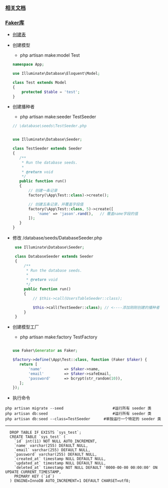 ### [相关文档](https://d.laravel-china.org/docs/5.4/seeding)
### [Faker库](https://github.com/fzaninotto/Faker)

- <a href="#SQL语句">创建表</a>

- 创建模型
  * php artisan make:model Test
  
  ```php
  namespace App;

  use Illuminate\Database\Eloquent\Model;

  class Test extends Model
  {
      protected $table = 'test';
  }
  ```

- 创建播种者
  * php artisan make:seeder TestSeeder
 
   ```php
   // \database\seeds\TestSeeder.php


  use Illuminate\Database\Seeder;

  class TestSeeder extends Seeder
  {
      /**
       * Run the database seeds.
       *
       * @return void
       */
      public function run()
      {
          // 创建一条记录
          factory(\App\Test::class)->create();

          // 创建五条记录，并覆盖字段值
          factory(\App\Test::class, 5)->create([
              'name' => 'jason'.rand(),   // 覆盖name字段的值
          ]);
      }
  }

   ```
 
- 修改 /database/seeds/DatabaseSeeder.php
  ```php
   use Illuminate\Database\Seeder;

   class DatabaseSeeder extends Seeder
   {
       /**
        * Run the database seeds.
        *
        * @return void
        */
       public function run()
       {
           // $this->call(UsersTableSeeder::class);

           $this->call(TestSeeder::class); // <----添加刚刚创建的播种者
       }
   }

  ```
 
- 创建模型工厂
  * php artisan make:factory TestFactory
  
   ```php

  use Faker\Generator as Faker;

  $factory->define(\App\Test::class, function (Faker $faker) {
      return [
          'name'          => $faker->name,
          'email'         => $faker->safeEmail,
          'password'      => bcrypt(str_random(10)),
      ];
  });

   ```
   
- 执行命令
```
php artisan migrate --seed 						#运行所有 seeder 类
php artisan db:seed 							#运行所有 seeder 类
php artisan db:seed --class=TestSeeder		#单独运行一个特定的 seeder 类
```
----
<a name="SQL语句"></a>
```
  DROP TABLE IF EXISTS `sys_test`;
  CREATE TABLE `sys_test` (
    `id` int(11) NOT NULL AUTO_INCREMENT,
    `name` varchar(255) DEFAULT NULL,
    `email` varchar(255) DEFAULT NULL,
    `password` varchar(255) DEFAULT NULL,
    `created_at` timestamp NULL DEFAULT NULL,
    `updated_at` timestamp NULL DEFAULT NULL,
    `deleted_at` timestamp NOT NULL DEFAULT '0000-00-00 00:00:00' ON UPDATE CURRENT_TIMESTAMP,
    PRIMARY KEY (`id`)
  ) ENGINE=InnoDB AUTO_INCREMENT=1 DEFAULT CHARSET=utf8;
```
